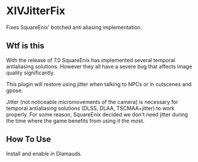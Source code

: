 # XIVJitterFix

Fixes SquareEnix' botched anti aliasing implementation.

## Wtf is this

With the release of 7.0 SquareEnix has implemented several temporal antialiasing solutions. However they all have a severe bug that affects image quality significantly.

This plugin will restore using jitter when talking to NPCs or in cutscenes and gpose. 

Jitter (not noticeable micromovements of the camera) is necessary for temporal antialiasing solutions (DLSS, DLAA, TSCMAA+jitter) to work properly. For some reason, SquareEnix decided we don't need jitter during the time where the game benefits from using it the most.

## How To Use

Install and enable in Dlamauds.
